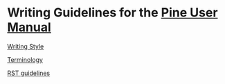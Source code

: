 # Writing Guidelines for the [Pine User Manual](https://www.tradingview.com/pine-script-docs/en/v5/index.html)

[Writing Style](WritingStyle.md)

[Terminology](Terminology.md)

[RST guidelines](RSTGuidelines.md)
